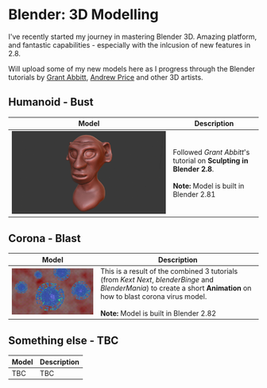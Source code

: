 # Blender: 3D Modelling

I've recently started my journey in mastering Blender 3D. Amazing platform, and fantastic capabilities - especially with the inlcusion of new features in 2.8.

Will upload some of my new models here as I progress through the Blender tutorials by [Grant Abbitt](http://gabbitt.co.uk/about-1/index.html), [Andrew Price](https://www.blenderguru.com/about) and other 3D artists.

## Humanoid - Bust
| Model | Description |
| --- | --- |
| ![Humanoid_Bust](/images/Humanoid_Bust.png) | Followed *Grant Abbitt*'s tutorial on **Sculpting in Blender 2.8**. <br><br> **Note:** Model is built in Blender 2.81|

## Corona - Blast
| Model | Description |
| --- | --- |
| ![Corona_Blast](/images/Corona_Blaster.gif) | This is a result of the combined 3 tutorials (from *Kext Next*, *blenderBinge* and *BlenderMania*) to create a short **Animation** on how to blast corona virus model. <br><br> **Note:** Model is built in Blender 2.82|

## Something else - TBC
| Model | Description |
| --- | --- |
| TBC | TBC |
